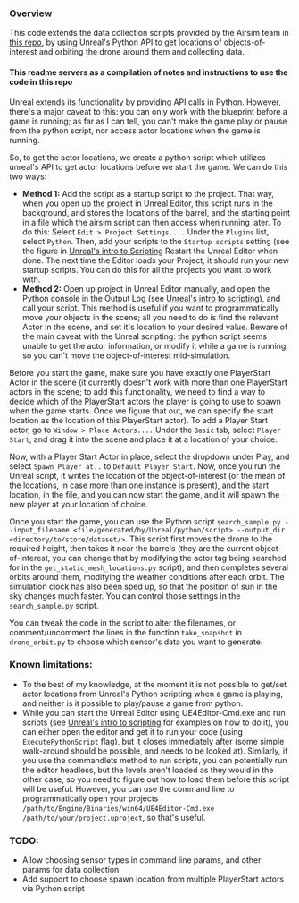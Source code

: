### Overview
This code extends the data collection scripts provided by the Airsim team in [this repo](https://github.com/Microsoft/DroneRescue), by using Unreal's Python API to get locations of objects-of-interest and orbiting the drone around them and collecting data.

#### This readme servers as a compilation of notes and instructions to use the code in this repo
Unreal extends its functionality by providing API calls in Python. However, there's a major caveat to this: you can only work with the blueprint before a game is running; as far as I can tell, you can't make the game play or pause from the python script, nor access actor locations when the game is running.

So, to get the actor locations, we create a python script which utilizes unreal's API to get actor locations before we start the game. We can do this two ways:
- **Method 1:** Add the script as a startup script to the project. That way, when you open up the project in Unreal Editor, this script runs in the background, and stores the locations of the barrel, and the starting point in a file which the airsim script can then access when running later. To do this:
Select `Edit > Project Settings....` Under the `Plugins` list, select `Python`. Then, add your scripts to the `Startup scripts` setting (see the figure in [Unreal's intro to Scripting](https://docs.unrealengine.com/en-US/ProductionPipelines/ScriptingAndAutomation/Python/#startupscripts)
Restart the Unreal Editor when done. The next time the Editor loads your Project, it should run your new startup scripts. You can do this for all the projects you want to work with.
- **Method 2:** Open up project in Unreal Editor manually, and open the Python console in the Output Log (see [Unreal's intro to scripting](https://docs.unrealengine.com/en-US/ProductionPipelines/ScriptingAndAutomation/Python/#thepythonconsoleintheoutputlog)), and call your script. This method is useful if you want to programmatically move your objects in the scene; all you need to do is find the relevant Actor in the scene, and set it's location to your desired value. Beware of the main caveat with the Unreal scripting: the python script seems unable to get the actor information, or modify it while a game is running, so you can't move the object-of-interest mid-simulation.

Before you start the game, make sure you have exactly one PlayerStart Actor in the scene (it currently doesn't work with more than one PlayerStart actors in the scene; to add this functionality, we need to find a way to decide which of the PlayerStart actors the player is going to use to spawn when the game starts. Once we figure that out, we can specify the start location as the location of this PlayerStart actor). To add a Player Start actor, go to `Window > Place Actors....` Under the `Basic` tab, select `Player Start`, and drag it into the scene and place it at a location of your choice.

Now, with a Player Start Actor in place, select the dropdown under Play, and select `Spawn Player at..` to `Default Player Start`. Now, once you run the Unreal script, it writes the location of the object-of-interest (or the mean of the locations, in case more than one instance is present), and the start location, in the file, and you can now start the game, and it will spawn the new player at your location of choice.

Once you start the game, you can use the Python script `search_sample.py --input_filename <file/generated/by/Unreal/python/script> --output_dir <directory/to/store/dataset/>`. This script first moves the drone to the required height, then takes it near the barrels (they are the current object-of-interest, you can change that by modifying the actor tag being searched for in the `get_static_mesh_locations.py` script), and then completes several orbits around them, modifying the weather conditions after each orbit. The simulation clock has also been sped up, so that the position of sun in the sky changes much faster. You can control those settings in the `search_sample.py` script.

You can tweak the code in the script to alter the filenames, or comment/uncomment the lines in the function `take_snapshot` in `drone_orbit.py` to choose which sensor's data you want to generate.

### Known limitations:
- To the best of my knowledge, at the moment it is not possible to get/set actor locations from Unreal's Python scripting when a game is playing, and neither is it possible to play/pause a game from python.
- While you can start the Unreal Editor using UE4Editor-Cmd.exe and run scripts (see [Unreal's intro to scripting](https://docs.unrealengine.com/en-US/ProductionPipelines/ScriptingAndAutomation/Python/#thecommandline) for examples on how to do it), you can either open the editor and get it to run your code (using `ExecutePythonScript` flag), but it closes immediately after (some simple walk-around should be possible, and needs to be looked at). Similarly, if you use the commandlets method to run scripts, you can potentially run the editor headless, but the levels aren't loaded as they would in the other case, so you need to figure out how to load them before this script will be useful. However, you can use the command line to programmatically open your projects `/path/to/Engine/Binaries/win64/UE4Editor-Cmd.exe /path/to/your/project.uproject`, so that's useful.

### TODO:
- Allow choosing sensor types in command line params, and other params for data collection
- Add support to choose spawn location from multiple PlayerStart actors via Python script
